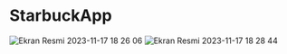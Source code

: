 # StarbuckApp

![Ekran Resmi 2023-11-17 18 26 06](https://github.com/enesdurmusoglu/StarbuckApp/assets/73403774/85c23763-be71-41d8-9ed6-39f37e3cd64f)
![Ekran Resmi 2023-11-17 18 28 44](https://github.com/enesdurmusoglu/StarbuckApp/assets/73403774/14a09234-20f9-4d33-b955-47046123a542)
